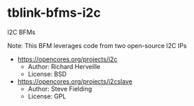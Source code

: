 # tblink-bfms-i2c
I2C BFMs

Note: This BFM leverages code from two open-source I2C IPs
- https://opencores.org/projects/i2c
  - Author: Richard Herveille
  - License: BSD
- https://opencores.org/projects/i2cslave
  - Author: Steve Fielding
  - License: GPL
  
  
